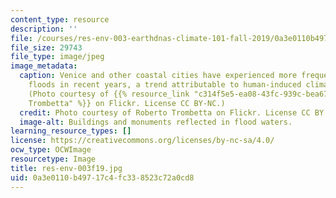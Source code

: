 ```yaml
---
content_type: resource
description: ''
file: /courses/res-env-003-earthdnas-climate-101-fall-2019/0a3e0110b49717c4fc338523c72a0cd8_res-env-003f19.jpg
file_size: 29743
file_type: image/jpeg
image_metadata:
  caption: Venice and other coastal cities have experienced more frequent and severe
    floods in recent years, a trend attributable to human-induced climate change.
    (Photo courtesy of {{% resource_link "c314f5e5-ea08-43fc-939c-bea675421224" "Roberto
    Trombetta" %}} on Flickr. License CC BY-NC.)
  credit: Photo courtesy of Roberto Trombetta on Flickr. License CC BY.
  image-alt: Buildings and monuments reflected in flood waters.
learning_resource_types: []
license: https://creativecommons.org/licenses/by-nc-sa/4.0/
ocw_type: OCWImage
resourcetype: Image
title: res-env-003f19.jpg
uid: 0a3e0110-b497-17c4-fc33-8523c72a0cd8
---
```

